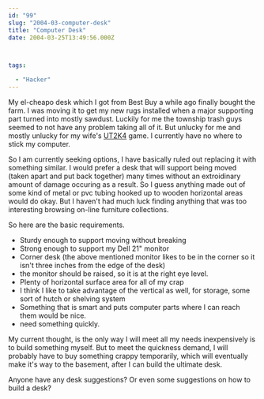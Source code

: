 ```yaml
---
id: "99"
slug: "2004-03-computer-desk"
title: "Computer Desk"
date: 2004-03-25T13:49:56.000Z



tags:

  - "Hacker"
---
```

<div class="sqs-html-content">
  <p>My el-cheapo desk which I got from Best Buy a while ago finally bought the farm.  I was moving it to get my new rugs installed when a major supporting part turned into mostly sawdust.  Luckily for me the township trash guys seemed to not have any problem taking all of it.  But unlucky for me and mostly unlucky for my wife's <a href="http://www.unrealtournament.com/">UT2K4</a> game.  I currently have no where to stick my computer.</p>
<p>So I am currently seeking options, I have basically ruled out replacing it with something similar.  I would prefer a desk that will support being moved (taken apart and put back together) many times without an extroidinary amount of damage occuring as a result.  So I guess anything made out of some kind of metal or pvc tubing hooked up to wooden horizontal areas would do okay.  But I haven't had much luck finding anything that was too interesting browsing on-line furniture collections.</p>
<p>So here are the basic requirements.</p>
<ul>
<li>Sturdy enough to support moving without breaking</li>
<li>Strong enough to support my Dell 21" monitor</li>
<li>Corner desk (the above mentioned monitor likes to be in the corner so it isn't three inches from the edge of the desk)</li>
<li>the monitor should be raised, so it is at the right eye level.</li>
<li>Plenty of horizontal surface area for all of my crap</li>
<li>I think I like to take advantage of the vertical as well, for storage, some sort of hutch or shelving system</li>
<li>Something that is smart and puts computer parts where I can reach them would be nice.</li>
<li>need something quickly.</li>
</ul>
<p>My current thought, is the only way I will meet all my needs inexpensively is to build something myself.  But to meet the quickness demand, I will probably have to buy something crappy temporarily, which will eventually make it's way to the basement, after I can build the ultimate desk.</p>
<p>Anyone have any desk suggestions?  Or even some suggestions on how to build a desk?</p>
</div>
